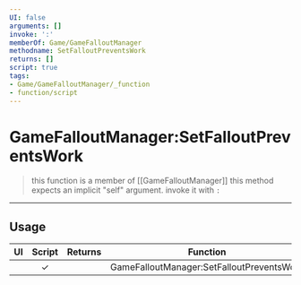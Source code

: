 ```yaml
---
UI: false
arguments: []
invoke: ':'
memberOf: Game/GameFalloutManager
methodname: SetFalloutPreventsWork
returns: []
script: true
tags:
- Game/GameFalloutManager/_function
- function/script
---
```

# GameFalloutManager:SetFalloutPreventsWork
> this function is a member of [[GameFalloutManager]]
> this method expects an implicit "self" argument. invoke it with `:`
-----
## Usage
|  UI | Script | Returns | Function | Arguments |
|:---:|:------:|-------:|:--------:|:---------|
| |✓||GameFalloutManager:SetFalloutPreventsWork||
